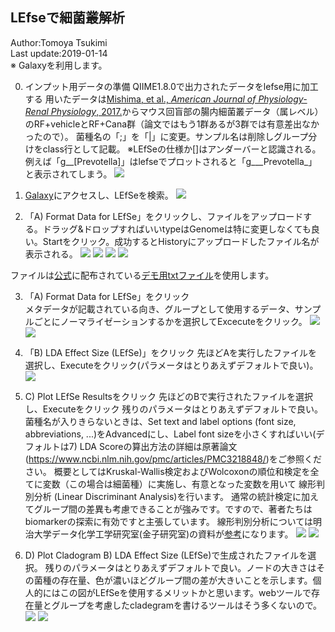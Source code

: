 ## LEfseで細菌叢解析

Author:Tomoya Tsukimi  
Last update:2019-01-14  
※ Galaxyを利用します。

0. インプット用データの準備
QIIME1.8.0で出力されたデータをlefse用に加工する
用いたデータは[Mishima, et al., *American Journal of Physiology-Renal Physiology*, 2017.](https://www.ncbi.nlm.nih.gov/pubmed/29167170)からマウス回盲部の腸内細菌叢データ（属レベル）のRF+vehicleとRF+Cana群（論文ではもう1群あるが3群では有意差出なかったので）。
菌種名の「;」を「|」に変更。サンプル名は削除しグループ分けをclass行として記載。
※LEfSeの仕様か[]はアンダーバーと認識される。例えば「g__[Prevotella]」はlefseでプロットされると「g___Prevotella_」と表示されてしまう。
![](https://github.com/t-tsukimi/manual/blob/master/LEfSe/image/%E5%85%A5%E5%8A%9B%E3%83%95%E3%82%A1%E3%82%A4%E3%83%AB.png)



1. [Galaxy](http://huttenhower.sph.harvard.edu/galaxy/)にアクセスし、LEfSeを検索。
![](https://github.com/t-tsukimi/manual/blob/master/LEfSe/image/Galaxy.png)

2. 「A) Format Data for LEfSe」をクリックし、ファイルをアップロードする。ドラッグ&ドロップすればいいtypeはGenomeは特に変更しなくても良い。Startをクリック。成功するとHistoryにアップロードしたファイル名が表示される。
![](https://github.com/t-tsukimi/manual/blob/master/LEfSe/image/%E3%83%87%E3%83%BC%E3%82%BF%E3%82%A2%E3%83%83%E3%83%97%E3%83%AD%E3%83%BC%E3%83%89.png)
![](https://github.com/t-tsukimi/manual/blob/master/LEfSe/image/%E3%83%87%E3%83%BC%E3%82%BF%E3%82%A2%E3%83%83%E3%83%97%E3%83%AD%E3%83%BC%E3%83%892.png)
![](https://github.com/t-tsukimi/manual/blob/master/LEfSe/image/%E3%83%87%E3%83%BC%E3%82%BF%E3%82%A2%E3%83%83%E3%83%97%E3%83%AD%E3%83%BC%E3%83%893.png)
![](https://github.com/t-tsukimi/manual/blob/master/LEfSe/image/%E3%83%87%E3%83%BC%E3%82%BF%E3%82%A2%E3%83%83%E3%83%97%E3%83%AD%E3%83%BC%E3%83%894.png)

ファイルは[公式](https://bitbucket.org/biobakery/biobakery/wiki/lefse)に配布されている[デモ用txtファイル](https://bitbucket.org/biobakery/biobakery/raw/tip/demos/biobakery_demos/data/lefse/input/hmp_small_aerobiosis.txt)を使用します。

3. 「A) Format Data for LEfSe」をクリック  
メタデータが記載されている向き、グループとして使用するデータ、サンプルごとにノーマライゼーションするかを選択してExcecuteをクリック。
![](https://github.com/t-tsukimi/manual/blob/master/LEfSe/image/A.png)
![](https://github.com/t-tsukimi/manual/blob/master/LEfSe/image/A2.png)

4. 「B) LDA Effect Size (LEfSe)」をクリック
先ほどAを実行したファイルを選択し、Executeをクリック(パラメータはとりあえずデフォルトで良い)。
![](https://github.com/t-tsukimi/manual/blob/master/LEfSe/image/B2.png)


5. C) Plot LEfSe Resultsをクリック
先ほどのBで実行されたファイルを選択し、Executeをクリック
残りのパラメータはとりあえずデフォルトで良い。
菌種名が入りきらないときは、Set text and label options (font size, abbreviations, ...)をAdvancedにし、Label font sizeを小さくすればいい(デフォルトは7)
LDA Scoreの算出方法の詳細は原著論文(https://www.ncbi.nlm.nih.gov/pmc/articles/PMC3218848/)をご参照ください。
概要としてはKruskal-Wallis検定およびWolcoxonの順位和検定を全てに変数（この場合は細菌種）に実施し、有意となった変数を用いて 線形判別分析 (Linear Discriminant Analysis)を行います。 通常の統計検定に加えてグループ間の差異も考慮できることが強みです。ですので、著者たちはbiomarkerの探索に有効ですと主張しています。
線形判別分析については明治大学データ化学工学研究室(金子研究室)の資料が[参考](https://datachemeng.com/lineardiscriminantanalysis/)になります。
![](https://github.com/t-tsukimi/manual/blob/master/LEfSe/image/C2.png)
![](https://github.com/t-tsukimi/manual/blob/master/LEfSe/image/C3.png)

6. D) Plot Cladogram
B) LDA Effect Size (LEfSe)で生成されたファイルを選択。
残りのパラメータはとりあえずデフォルトで良い。ノードの大きさはその菌種の存在量、色が濃いほどグループ間の差が大きいことを示します。個人的にはこの図がLEfSeを使用するメリットかと思います。webツールで存在量とグループを考慮したcladegramを書けるツールはそう多くないので。
![](https://github.com/t-tsukimi/manual/blob/master/LEfSe/image/D2.png)
![](https://github.com/t-tsukimi/manual/blob/master/LEfSe/image/D3.png)
